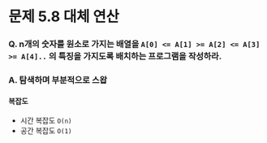 # 문제 5.8 대체 연산
### Q. n개의 숫자를 원소로 가지는 배열을 `A[0] <= A[1] >= A[2] <= A[3] >= A[4]..` 의 특징을 가지도록 배치하는 프로그램을 작성하라.

### A. 탐색하며 부분적으로 스왑

#### 복잡도
* 시간 복잡도 `O(n)`
* 공간 복잡도 `O(1)`